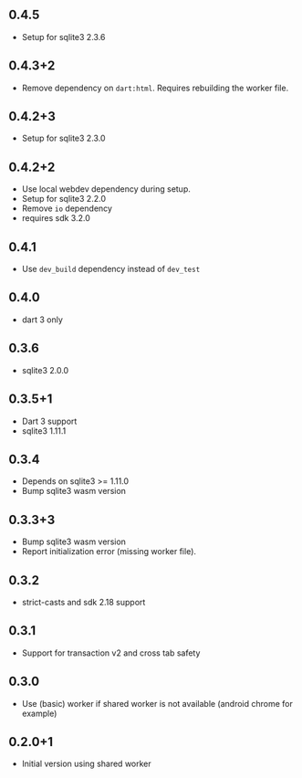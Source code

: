 ## 0.4.5

* Setup for sqlite3 2.3.6

## 0.4.3+2

* Remove dependency on `dart:html`. Requires rebuilding the worker file.

## 0.4.2+3

* Setup for sqlite3 2.3.0

## 0.4.2+2

* Use local webdev dependency during setup.
* Setup for sqlite3 2.2.0
* Remove `io` dependency
* requires sdk 3.2.0

## 0.4.1

* Use `dev_build` dependency instead of `dev_test`

## 0.4.0

* dart 3 only

## 0.3.6

* sqlite3 2.0.0

## 0.3.5+1

* Dart 3 support
* sqlite3 1.11.1

## 0.3.4

* Depends on sqlite3 >= 1.11.0
* Bump sqlite3 wasm version

## 0.3.3+3

* Bump sqlite3 wasm version
* Report initialization error (missing worker file).

## 0.3.2

* strict-casts and sdk 2.18 support

## 0.3.1

- Support for transaction v2 and cross tab safety

## 0.3.0

- Use (basic) worker if shared worker is not available (android chrome for example)

## 0.2.0+1

- Initial version using shared worker
